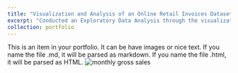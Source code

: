 ```yaml
---
title: "Visualization and Analysis of an Online Retail Invoices Dataset"
excerpt: "Conducted an Exploratory Data Analysis through the visualization of sales data to extract insights on store performance, identify top-selling products, and understand customer segmentation<br/><img src='/images/thumbnail_portfolio_1.png'>"
collection: portfolio
---
```


This is an item in your portfolio. It can be have images or nice text. If you name the file .md, it will be parsed as markdown. If you name the file .html, it will be parsed as HTML. 
![monthly gross sales](https://github.com/geraldsimanullang/geraldsimanullang.github.io/assets/154493278/606378d3-5258-4cdb-af8d-686902b2fbb2)
